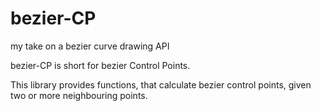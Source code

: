 # bezier-CP
my take on a bezier curve drawing API

bezier-CP is short for bezier Control Points.

This library provides functions, that calculate bezier control points, given two or more neighbouring points. 
